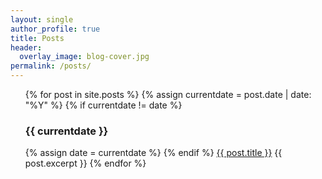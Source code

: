 ```yaml
---
layout: single
author_profile: true
title: Posts
header:
  overlay_image: blog-cover.jpg
permalink: /posts/
---
```


<ul>
{% for post in site.posts %}
  {% assign currentdate = post.date | date: "%Y" %}
  {% if currentdate != date %}
    <h3>{{ currentdate }}</h3>
    {% assign date = currentdate %}
  {% endif %}
    <a href="{{ post.url }}">{{ post.title }}</a>
    {{ post.excerpt }}
{% endfor %}
</ul>
